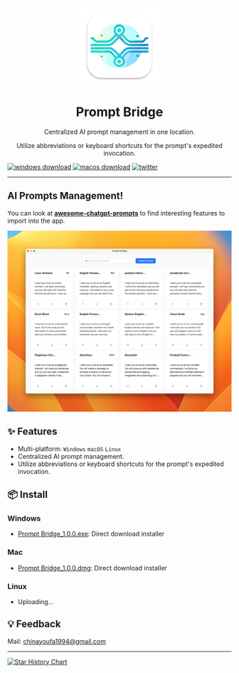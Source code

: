 <p align="center">
  <img width="180" src="./public/logo.png" alt="PromptBridge">
  <h1 align="center">Prompt Bridge</h1>
  <p align="center">Centralized AI prompt management in one location.</p>
  <p align="center">Utilize abbreviations or keyboard shortcuts for the prompt's expedited invocation.</p>
</p>

[![windows download](https://img.shields.io/badge/Windows_Download-v1.0.0-brightgreen.svg)](https://e.pcloud.link/publink/show?code=XZ8rx2ZyWXIYxyezp7MJ3AviiHTybIk2oA7)
[![macos download](https://img.shields.io/badge/macOS_Download-v1.0.0-brightgreen.svg)](https://e.pcloud.link/publink/show?code=XZLrx2ZfIoz6SIo3dujglO0fE0sLkLJ9G0V)
[![twitter](https://img.shields.io/badge/follow-fmaxyou-black?style=flat&logo=x)](https://twitter.com/fmaxyou)

---

## AI Prompts Management!

You can look at **[awesome-chatgpt-prompts](https://github.com/f/awesome-chatgpt-prompts)** to find interesting features to import into the app. 

![chatgpt cmd](./assets/prompt-bridge-preview.png)

## ✨ Features

- Multi-platform: `Windows` `macOS` `Linux`
- Centralized AI prompt management.
- Utilize abbreviations or keyboard shortcuts for the prompt's expedited invocation.

## 📦 Install

### Windows

- [Prompt Bridge_1.0.0.exe](https://e.pcloud.link/publink/show?code=XZ8rx2ZyWXIYxyezp7MJ3AviiHTybIk2oA7): Direct download installer

### Mac

- [Prompt Bridge_1.0.0.dmg](https://e.pcloud.link/publink/show?code=XZLrx2ZfIoz6SIo3dujglO0fE0sLkLJ9G0V): Direct download installer

### Linux

- Uploading...

## 💡 Feedback

Mail: chinayoufa1994@gmail.com

---

[![Star History Chart](https://api.star-history.com/svg?repos=yorkfread/prompt-bridge&type=Timeline)](https://star-history.com/#yorkfread/prompt-bridge&Timeline)

